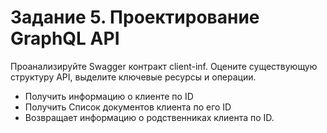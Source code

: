 # Задание 5. Проектирование GraphQL API

Проанализируйте Swagger контракт client-inf. Оцените существующую структуру API, выделите ключевые ресурсы и операции.

- Получить информацию о клиенте по ID
- Получить Список документов клиента по его ID
- Возвращает информацию о родственниках клиента по ID.
